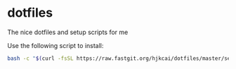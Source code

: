 # dotfiles

The nice dotfiles and setup scripts for me

Use the following script to install:

```bash
bash -c "$(curl -fsSL https://raw.fastgit.org/hjkcai/dotfiles/master/setup.sh)" && exec zsh
```
